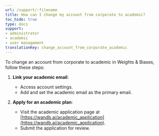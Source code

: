 ```yaml
---
url: /support/:filename
title: How can I change my account from corporate to academic?
toc_hide: true
type: docs
support:
- administrator
- academic
- user management
translationKey: change_account_from_corporate_academic
---
```

To change an account from corporate to academic in Weights & Biases, follow these steps:

1. **Link your academic email**:
   - Access account settings.
   - Add and set the academic email as the primary email.

2. **Apply for an academic plan**:
   - Visit the academic application page at [https://wandb.ai/academic_application](https://wandb.ai/academic_application).
   - Submit the application for review.
